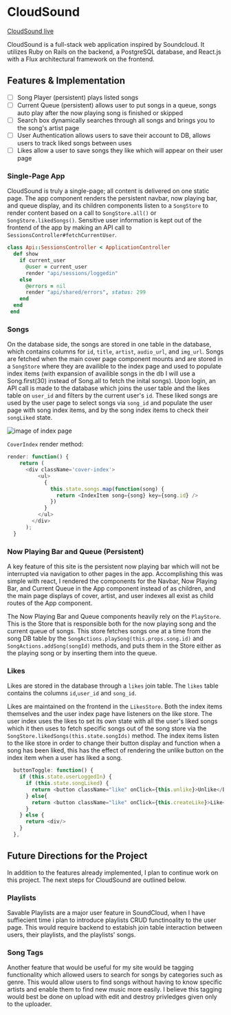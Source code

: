 # CloudSound

[CloudSound live][heroku]

[heroku]: http://www.cloudsound.site

CloudSound is a full-stack web application inspired by Soundcloud.  It utilizes Ruby on Rails on the backend, a PostgreSQL database, and React.js with a Flux architectural framework on the frontend.  

## Features & Implementation

- [ ] Song Player (persistent) plays listed songs
- [ ] Current Queue (persistent) allows user to put songs in a queue, songs auto play after the now playing song is finished or skipped
- [ ] Search box dynamically searches through all songs and brings you to the song's artist page
- [ ] User Authentication allows users to save their account to DB, allows users to track liked songs between uses
- [ ] Likes allow a user to save songs they like which will appear on their user page

### Single-Page App

CloudSound is truly a single-page; all content is delivered on one static page.  The app component renders the persistent navbar, now playing bar, and queue display, and its children components listen to a `SongStore` to render content based on a call to `SongStore.all()` or `SongStore.likedSongs()`.  Sensitive user information is kept out of the frontend of the app by making an API call to `SessionsController#fetchCurrentUser`.

```ruby
class Api::SessionsController < ApplicationController
  def show
    if current_user 
      @user = current_user
      render "api/sessions/loggedin"
    else
      @errors = nil
      render "api/shared/errors", status: 299
    end
  end
 end
  ```

### Songs

  On the database side, the songs are stored in one table in the database, which contains columns for `id`, `title`, `artist`, `audio_url`, and `img_url`.  Songs are fetched when the main cover page component mounts and are stored in a `SongStore` where they are availible to the index page and used to populate index items (with expansion of availible songs in the db I will use a Song.first(30) instead of Song.all to fetch the inital songs). Upon login, an API call is made to the database which joins the user table and the likes table on `user_id` and filters by the current user's `id`. These liked songs are used by the user page to select songs via `song_id` and populate the user page with song index items, and by the song index items to check their `songLiked` state.


![image of index page](http://res.cloudinary.com/mr-costanzo/image/upload/v1462480457/Screen_Shot_2016-05-05_at_1.33.14_PM_c3wn3l.png)

`CoverIndex` render method:

```javascript
render: function() {
    return (
      <div className='cover-index'>
          <ul>
            {
              this.state.songs.map(function(song) {
                return <IndexItem song={song} key={song.id} />
              })
            }
          </ul>
        </div>
      );
  }
```

### Now Playing Bar and Queue (Persistent)

A key feature of this site is the persistent now playing bar which will not be interrupted via navigation to other pages in the app. Accomplishing this was simple with react, I rendered the components for the Navbar, Now Playing Bar, and Current Queue in the App component instead of as children, and the main page displays of cover, artist, and user indexes all exist as child routes of the App component. 

The Now Playing Bar and Queue components heavily rely on the `PlayStore`. This is the Store that is responsible both for the now playing song and the current queue of songs. This store fetches songs one at a time from the song DB table by the `SongActions.playSong(this.props.song.id)` and `SongActions.addSong(songId)` methods, and puts them in the Store either as the playing song or by inserting them into the queue.

### Likes

Likes are stored in the database through a `likes` join table.  The `likes` table contains the columns `id`,`user_id` and `song_id`.

Likes are maintained on the frontend in the `LikesStore`.  Both the index items themselves and the user index page have listeners on the like store. The user index uses the likes to set its own state with all the user's liked songs which it then uses to fetch specific songs out of the song store via the `SongStore.likedSongs(this.state.songIds)` method. The index items listen to the like store in order to change their button display and function when a song has been liked, this has the effect of rendering the unlike button on the index item when a user has liked a song.

```javascript
  buttonToggle: function() {
    if (this.state.userLoggedIn) {
      if (this.state.songLiked) {
        return <button className="like" onClick={this.unlike}>Unlike</button>
      } else{
        return <button className="like" onClick={this.createLike}>Like</button>
      }
    } else {
      return <div/>
    }
  },
```

## Future Directions for the Project

In addition to the features already implemented, I plan to continue work on this project.  The next steps for CloudSound are outlined below.

### Playlists

Savable Playlists are a major user feature in SoundCloud, when I have suffiecient time i plan to introduce playlists CRUD functinoality to the user page. This would require backend to estabish join table interaction between users, their playlists, and the playlists' songs.

### Song Tags

Another feature that would be useful for my site  would be tagging functionality which allowed users to search for songs by categories such as genre. This would allow users to find songs without having to know specific artists and enable them to find new music more easily. I believe this tagging would best be done on upload with edit and destroy privledges given only to the uploader.
